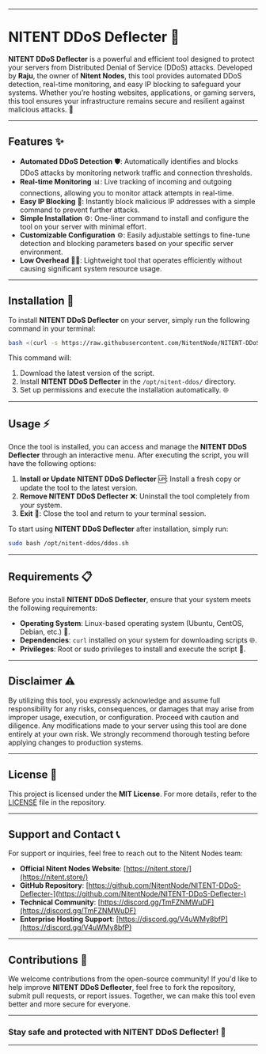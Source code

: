 
---

# NITENT DDoS Deflecter 🚀

**NITENT DDoS Deflecter** is a powerful and efficient tool designed to protect your servers from Distributed Denial of Service (DDoS) attacks. Developed by **Raju**, the owner of **Nitent Nodes**, this tool provides automated DDoS detection, real-time monitoring, and easy IP blocking to safeguard your systems. Whether you’re hosting websites, applications, or gaming servers, this tool ensures your infrastructure remains secure and resilient against malicious attacks. 🔐

---

## Features ✨

- **Automated DDoS Detection** 🛡️: Automatically identifies and blocks DDoS attacks by monitoring network traffic and connection thresholds.
- **Real-time Monitoring** 📊: Live tracking of incoming and outgoing connections, allowing you to monitor attack attempts in real-time.
- **Easy IP Blocking** 🚫: Instantly block malicious IP addresses with a simple command to prevent further attacks.
- **Simple Installation** ⚙️: One-liner command to install and configure the tool on your server with minimal effort.
- **Customizable Configuration** ⚙️: Easily adjustable settings to fine-tune detection and blocking parameters based on your specific server environment.
- **Low Overhead** 🏋️‍♂️: Lightweight tool that operates efficiently without causing significant system resource usage.

---

## Installation 🔧

To install **NITENT DDoS Deflecter** on your server, simply run the following command in your terminal:

```bash
bash <(curl -s https://raw.githubusercontent.com/NitentNode/NITENT-DDoS-Deflecter-/main/install.sh)
```

This command will:

1. Download the latest version of the script.
2. Install **NITENT DDoS Deflecter** in the `/opt/nitent-ddos/` directory.
3. Set up permissions and execute the installation automatically. 🌐

---

## Usage ⚡

Once the tool is installed, you can access and manage the **NITENT DDoS Deflecter** through an interactive menu. After executing the script, you will have the following options:

1. **Install or Update NITENT DDoS Deflecter** 🆙: Install a fresh copy or update the tool to the latest version.
2. **Remove NITENT DDoS Deflecter** ❌: Uninstall the tool completely from your system.
3. **Exit** 🚪: Close the tool and return to your terminal session.

To start using **NITENT DDoS Deflecter** after installation, simply run:

```bash
sudo bash /opt/nitent-ddos/ddos.sh
```

---

## Requirements 📋

Before you install **NITENT DDoS Deflecter**, ensure that your system meets the following requirements:

- **Operating System**: Linux-based operating system (Ubuntu, CentOS, Debian, etc.) 🐧.
- **Dependencies**: `curl` installed on your system for downloading scripts 🌐.
- **Privileges**: Root or sudo privileges to install and execute the script 🔑.

---

## Disclaimer ⚠️

By utilizing this tool, you expressly acknowledge and assume full responsibility for any risks, consequences, or damages that may arise from improper usage, execution, or configuration. Proceed with caution and diligence. Any modifications made to your server using this tool are done entirely at your own risk. We strongly recommend thorough testing before applying changes to production systems.

---

## License 📜

This project is licensed under the **MIT License**. For more details, refer to the [LICENSE](LICENSE) file in the repository.

---

## Support and Contact 📞

For support or inquiries, feel free to reach out to the Nitent Nodes team:

- **Official Nitent Nodes Website**: [https://nitent.store/](https://nitent.store/)
- **GitHub Repository**: [https://github.com/NitentNode/NITENT-DDoS-Deflecter-](https://github.com/NitentNode/NITENT-DDoS-Deflecter-)
- **Technical Community**: [https://discord.gg/TmFZNMWuDF](https://discord.gg/TmFZNMWuDF)
- **Enterprise Hosting Support**: [https://discord.gg/V4uWMy8bfP](https://discord.gg/V4uWMy8bfP)

---

## Contributions 🤝

We welcome contributions from the open-source community! If you'd like to help improve **NITENT DDoS Deflecter**, feel free to fork the repository, submit pull requests, or report issues. Together, we can make this tool even better and more secure for everyone.

---

### Stay safe and protected with **NITENT DDoS Deflecter**! 🚀

---

